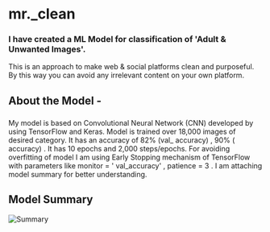 # mr._clean
### I have created a ML Model for classification of 'Adult & Unwanted Images'.
This is an approach to make web & social platforms clean and purposeful. By this way you can avoid any irrelevant content on your own platform.
###

## About the Model -

###
My model is based on Convolutional Neural Network (CNN) developed by using TensorFlow and Keras. Model is trained over 18,000 images of desired category. 
It has an accuracy of 82% (val_ accuracy) , 90% ( accuracy) . 
It has 10 epochs and 2,000 steps/epochs. 
For avoiding overfitting of model I am using Early Stopping mechanism of TensorFlow with parameters like monitor = ' val_accuracy' , patience = 3 .
I am attaching model summary for better understanding.
###

## Model Summary

![Summary](https://github.com/AKSHATM99/mr._clean/blob/c3f5808c677d4e49a7e11fbe3d9a2413073815cb/Model%20Summary.png)
